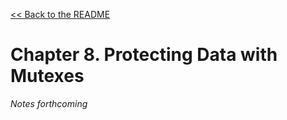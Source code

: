 [&lt;&lt; Back to the README](README.md)

# Chapter 8. Protecting Data with Mutexes

*Notes forthcoming*